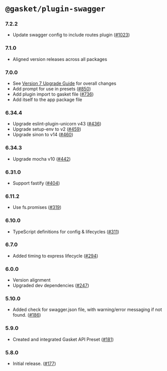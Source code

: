 # `@gasket/plugin-swagger`

### 7.2.2

- Update swagger config to include routes plugin ([#1023])

### 7.1.0

- Aligned version releases across all packages

### 7.0.0

- See [Version 7 Upgrade Guide] for overall changes
- Add prompt for use in presets ([#850])
- Add plugin import to gasket file ([#736])
- Add itself to the app package file

### 6.34.4

- Upgrade eslint-plugin-unicorn v43 ([#436])
- Upgrade setup-env to v2 ([#459])
- Upgrade sinon to v14 ([#460])

### 6.34.3

- Upgrade mocha v10 ([#442])

### 6.31.0

- Support fastify ([#404])

### 6.11.2

- Use fs.promises ([#319])

### 6.10.0

- TypeScript definitions for config & lifecycles ([#311])

### 6.7.0

- Added timing to express lifecycle ([#294])

### 6.0.0

- Version alignment
- Upgraded dev dependencies ([#247])

### 5.10.0

- Added check for swagger.json file, with warning/error messaging if not found. ([#186])

### 5.9.0

- Created and integrated Gasket API Preset ([#181])

### 5.8.0

- Initial release. ([#177])


[Version 7 Upgrade Guide]: /docs/upgrade-to-7.md
[#177]: https://github.com/godaddy/gasket/pull/177
[#181]: https://github.com/godaddy/gasket/pull/181
[#186]: https://github.com/godaddy/gasket/pull/186
[#247]: https://github.com/godaddy/gasket/pull/247
[#294]: https://github.com/godaddy/gasket/pull/294
[#311]: https://github.com/godaddy/gasket/pull/311
[#319]: https://github.com/godaddy/gasket/pull/319
[#404]: https://github.com/godaddy/gasket/pull/404
[#436]: https://github.com/godaddy/gasket/pull/436
[#442]: https://github.com/godaddy/gasket/pull/442
[#459]: https://github.com/godaddy/gasket/pull/459
[#460]: https://github.com/godaddy/gasket/pull/460
[#736]: https://github.com/godaddy/gasket/pull/736
[#850]: https://github.com/godaddy/gasket/pull/850
[#1023]: https://github.com/godaddy/gasket/pull/1023
